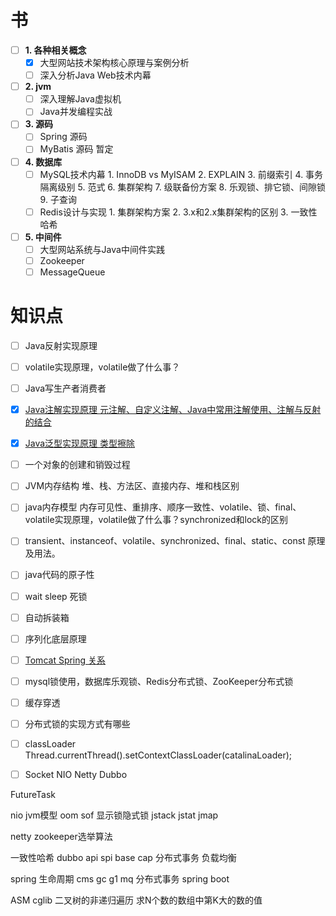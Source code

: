 

# 书
- [ ] **1. 各种相关概念**
    - [x] 大型网站技术架构核心原理与案例分析
    - [ ] 深入分析Java Web技术内幕
- [ ] **2. jvm**
    - [ ] 深入理解Java虚拟机
    - [ ] Java并发编程实战
- [ ] **3. 源码**
    - [ ] Spring 源码
    - [ ] MyBatis 源码 暂定
- [ ] **4. 数据库**
    - [ ] MySQL技术内幕
            1. InnoDB vs MyISAM
            2. EXPLAIN
            3. 前缀索引
            4. 事务隔离级别
            5. 范式
            6. 集群架构
            7. 级联备份方案
            8. 乐观锁、排它锁、间隙锁
            9. 子查询
    - [ ] Redis设计与实现
            1. 集群架构方案
            2. 3.x和2.x集群架构的区别
            3. 一致性哈希
- [ ] **5. 中间件**
    - [ ] 大型网站系统与Java中间件实践
    - [ ] Zookeeper
    - [ ] MessageQueue

# 知识点
- [ ] Java反射实现原理
- [ ] volatile实现原理，volatile做了什么事？
- [ ] Java写生产者消费者
- [x] [Java注解实现原理 元注解、自定义注解、Java中常用注解使用、注解与反射的结合](/items/Java注解实现原理.md)
- [x] [Java泛型实现原理 类型擦除](/items/Java泛型实现原理.md)
- [ ] 一个对象的创建和销毁过程
- [ ] JVM内存结构 堆、栈、方法区、直接内存、堆和栈区别
- [ ] java内存模型 内存可见性、重排序、顺序一致性、volatile、锁、final、volatile实现原理，volatile做了什么事？synchronized和lock的区别
- [ ] transient、instanceof、volatile、synchronized、final、static、const 原理及用法。
- [ ] java代码的原子性
- [ ] wait sleep 死锁
- [ ] 自动拆装箱
- [ ] 序列化底层原理

- [ ] [Tomcat Spring 关系](/items/Tomcat&Spring.md)

- [ ] mysql锁使用，数据库乐观锁、Redis分布式锁、ZooKeeper分布式锁
- [ ] 缓存穿透
- [ ] 分布式锁的实现方式有哪些
- [ ] classLoader Thread.currentThread().setContextClassLoader(catalinaLoader);
- [ ] Socket NIO Netty Dubbo



FutureTask

nio 
jvm模型
oom sof
显示锁隐式锁
jstack jstat jmap

netty
zookeeper选举算法

一致性哈希
dubbo api spi
base cap
分布式事务 负载均衡



spring 生命周期 cms gc g1 mq 分布式事务
spring boot

ASM cglib
二叉树的非递归遍历
求N个数的数组中第K大的数的值